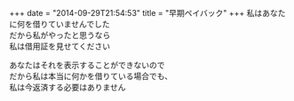 +++
date = "2014-09-29T21:54:53"
title = "早期ペイバック"
+++
私はあなたに何を借りていませんでした  
だから私がやったと思うなら  
私は借用証を見せてください  
  
あなたはそれを表示することができないので  
だから私は本当に何かを借りている場合でも、  
私は今返済する必要はありません  